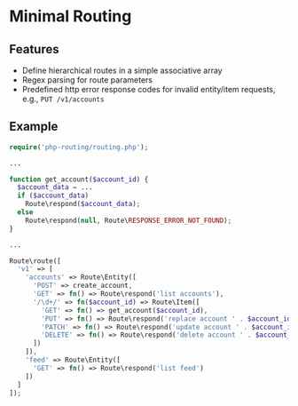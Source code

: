 # Minimal Routing

## Features
- Define hierarchical routes in a simple associative array
- Regex parsing for route parameters
- Predefined http error response codes for invalid entity/item requests, e.g., `PUT /v1/accounts`

## Example
``` PHP
require('php-routing/routing.php');

...

function get_account($account_id) {
  $account_data = ...
  if ($account_data)
    Route\respond($account_data);
  else
    Route\respond(null, Route\RESPONSE_ERROR_NOT_FOUND);
}

...

Route\route([
  'v1' => [
    'accounts' => Route\Entity([
      'POST' => create_account,
      'GET' => fn() => Route\respond('list accounts'),
      '/\d+/' => fn($account_id) => Route\Item([
        'GET' => fn() => get_account($account_id),
        'PUT' => fn() => Route\respond('replace account ' . $account_id),
        'PATCH' => fn() => Route\respond('update account ' . $account_id),
        'DELETE' => fn() => Route\respond('delete account ' . $account_id)
      ])
    ]),
    'feed' => Route\Entity([
      'GET' => fn() => Route\respond('list feed')
    ])
  ]
]);
```
